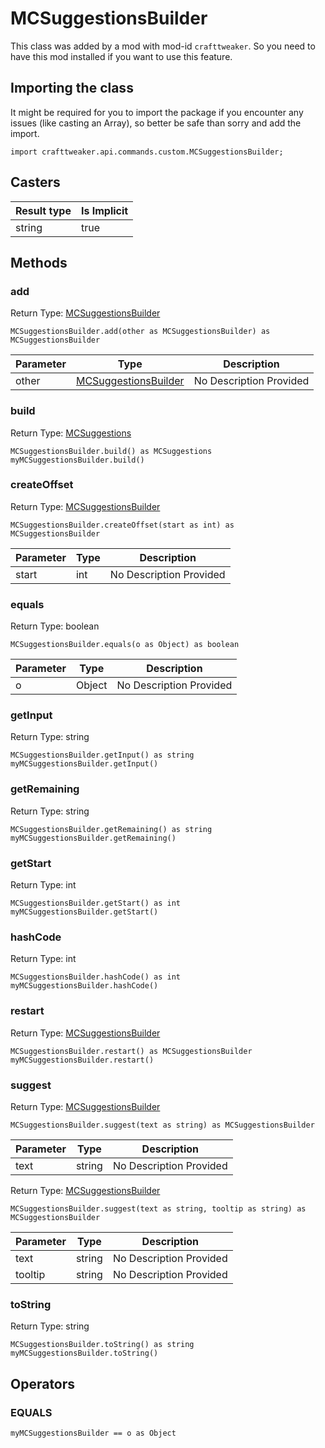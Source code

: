 # MCSuggestionsBuilder

This class was added by a mod with mod-id `crafttweaker`. So you need to have this mod installed if you want to use this feature.

## Importing the class

It might be required for you to import the package if you encounter any issues (like casting an Array), so better be safe than sorry and add the import.
```zenscript
import crafttweaker.api.commands.custom.MCSuggestionsBuilder;
```


## Casters

| Result type | Is Implicit |
|-------------|-------------|
| string | true |

## Methods

### add

Return Type: [MCSuggestionsBuilder](/vanilla/api/commands/custom/MCSuggestionsBuilder)

```zenscript
MCSuggestionsBuilder.add(other as MCSuggestionsBuilder) as MCSuggestionsBuilder
```
| Parameter | Type | Description |
|-----------|------|-------------|
| other | [MCSuggestionsBuilder](/vanilla/api/commands/custom/MCSuggestionsBuilder) | No Description Provided |
### build

Return Type: [MCSuggestions](/vanilla/api/commands/custom/MCSuggestions)

```zenscript
MCSuggestionsBuilder.build() as MCSuggestions
myMCSuggestionsBuilder.build()
```
### createOffset

Return Type: [MCSuggestionsBuilder](/vanilla/api/commands/custom/MCSuggestionsBuilder)

```zenscript
MCSuggestionsBuilder.createOffset(start as int) as MCSuggestionsBuilder
```
| Parameter | Type | Description |
|-----------|------|-------------|
| start | int | No Description Provided |
### equals

Return Type: boolean

```zenscript
MCSuggestionsBuilder.equals(o as Object) as boolean
```
| Parameter | Type | Description |
|-----------|------|-------------|
| o | Object | No Description Provided |
### getInput

Return Type: string

```zenscript
MCSuggestionsBuilder.getInput() as string
myMCSuggestionsBuilder.getInput()
```
### getRemaining

Return Type: string

```zenscript
MCSuggestionsBuilder.getRemaining() as string
myMCSuggestionsBuilder.getRemaining()
```
### getStart

Return Type: int

```zenscript
MCSuggestionsBuilder.getStart() as int
myMCSuggestionsBuilder.getStart()
```
### hashCode

Return Type: int

```zenscript
MCSuggestionsBuilder.hashCode() as int
myMCSuggestionsBuilder.hashCode()
```
### restart

Return Type: [MCSuggestionsBuilder](/vanilla/api/commands/custom/MCSuggestionsBuilder)

```zenscript
MCSuggestionsBuilder.restart() as MCSuggestionsBuilder
myMCSuggestionsBuilder.restart()
```
### suggest

Return Type: [MCSuggestionsBuilder](/vanilla/api/commands/custom/MCSuggestionsBuilder)

```zenscript
MCSuggestionsBuilder.suggest(text as string) as MCSuggestionsBuilder
```
| Parameter | Type | Description |
|-----------|------|-------------|
| text | string | No Description Provided |
Return Type: [MCSuggestionsBuilder](/vanilla/api/commands/custom/MCSuggestionsBuilder)

```zenscript
MCSuggestionsBuilder.suggest(text as string, tooltip as string) as MCSuggestionsBuilder
```
| Parameter | Type | Description |
|-----------|------|-------------|
| text | string | No Description Provided |
| tooltip | string | No Description Provided |
### toString

Return Type: string

```zenscript
MCSuggestionsBuilder.toString() as string
myMCSuggestionsBuilder.toString()
```

## Operators

### EQUALS

```zenscript
myMCSuggestionsBuilder == o as Object
```



